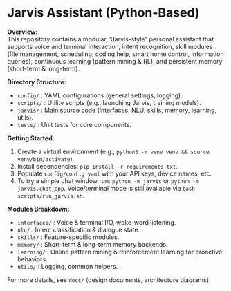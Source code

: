 # Jarvis Assistant (Python-Based)

**Overview:**  
This repository contains a modular, “Jarvis-style” personal assistant that supports voice and terminal interaction, intent recognition, skill modules (file management, scheduling, coding help, smart home control, information queries), continuous learning (pattern mining & RL), and persistent memory (short-term & long-term).

**Directory Structure:**  
- `config/`             : YAML configurations (general settings, logging).  
- `scripts/`            : Utility scripts (e.g., launching Jarvis, training models).  
- `jarvis/`             : Main source code (interfaces, NLU, skills, memory, learning, utils).  
- `tests/`              : Unit tests for core components.  

**Getting Started:**  
1. Create a virtual environment (e.g., `python3 -m venv venv && source venv/bin/activate`).  
2. Install dependencies: `pip install -r requirements.txt`.  
3. Populate `config/config.yaml` with your API keys, device names, etc.
4. To try a simple chat window run: `python -m jarvis` or `python -m jarvis.chat_app`.
   Voice/terminal mode is still available via `bash scripts/run_jarvis.sh`.

**Modules Breakdown:**  
- `interfaces/`         : Voice & terminal I/O, wake-word listening.  
- `nlu/`                : Intent classification & dialogue state.  
- `skills/`             : Feature-specific modules.  
- `memory/`             : Short-term & long-term memory backends.  
- `learning/`           : Online pattern mining & reinforcement learning for proactive behaviors.  
- `utils/`              : Logging, common helpers.  

For more details, see `docs/` (design documents, architecture diagrams).
